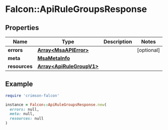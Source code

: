 # Falcon::ApiRuleGroupsResponse

## Properties

| Name | Type | Description | Notes |
| ---- | ---- | ----------- | ----- |
| **errors** | [**Array&lt;MsaAPIError&gt;**](MsaAPIError.md) |  | [optional] |
| **meta** | [**MsaMetaInfo**](MsaMetaInfo.md) |  |  |
| **resources** | [**Array&lt;ApiRuleGroupV1&gt;**](ApiRuleGroupV1.md) |  |  |

## Example

```ruby
require 'crimson-falcon'

instance = Falcon::ApiRuleGroupsResponse.new(
  errors: null,
  meta: null,
  resources: null
)
```

